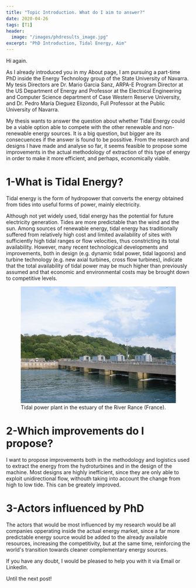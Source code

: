 ```yaml
---
title: "Topic Introduction. What do I aim to answer?"
date: 2020-04-26
tags: [T1]
header:
  image: "/images/phdresults_image.jpg"
excerpt: "PhD Introduction, Tidal Energy, Aim"
---
```

<div id="fb-root"></div>
<script async defer crossorigin="anonymous" src="https://connect.facebook.net/es_ES/sdk.js#xfbml=1&version=v7.0"></script>

Hi again.

As I already introduced you in my About page, I am pursuing a part-time PhD inside the Energy Technology group of the State University of Navarra. My tesis Directors are Dr. Mario Garcia Sanz, ARPA-E Program Director at the US Department of Energy and Professor at the Electrical Engineering and Computer Science department of Case Western Reserve University, and Dr. Pedro María Dieguez Elizondo, Full Professor at the Public University of Navarra.

My thesis wants to answer the question about whether Tidal Energy could be a viable option able to compete with the other renewable and non-renewable energy sources. It is a big question, but bigger are its consecuences if the answer is found to be possitive. From the research and designs I have made and analyse so far, it seems feasible to propose some improvements in the actual methodology of extraction of this type of energy in order to make it more efficient, and perhaps, economically viable.

# 1-What is Tidal Energy?

Tidal energy is the form of hydropower that converts the energy obtained from tides into useful forms of power, mainly electricity.

Although not yet widely used, tidal energy has the potential for future electricity generation. Tides are more predictable than the wind and the sun. Among sources of renewable energy, tidal energy has traditionally suffered from relatively high cost and limited availability of sites with sufficiently high tidal ranges or flow velocities, thus constricting its total availability. However, many recent technological developments and improvements, both in design (e.g. dynamic tidal power, tidal lagoons) and turbine technology (e.g. new axial turbines, cross flow turbines), indicate that the total availability of tidal power may be much higher than previously assumed and that economic and environmental costs may be brought down to competitive levels.

<figure>
  <img src="/images/ranceplant.jpg" alt="Rance Plant France">
  <figcaption>Tidal power plant in the estuary of the River Rance (France).</figcaption>
</figure>

# 2-Which improvements do I propose?

I want to propose improvements both in the methodology and logistics used to extract the energy from the hydroturbines and in the design of the machine. Most designs are highly inefficient, since they are only able to exploit unidirectional flow, withouth taking into account the change from high to low tide. This can be greately improved.

# 3-Actors influenced by PhD

The actors that would be most influenced by my research would be all companies opperating inside the actual energy market, since a far more predictable energy source would be added to the already available resources, increasing the competitivity, but at the same time, reinforcing the world's transition towards cleaner complementary energy sources. 

If you have any doubt, I would be pleased to help you with it via Email or LinkedIn.

Until the next post!

<div class="fb-comments" data-href="https://garciand.github.io/presentation/" data-numposts="5" data-width=""></div>